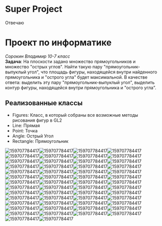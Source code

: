 # Super Project
Отвечаю

# Проект по информатике
*Сорокин Владимир 10-7 класс*\
 **Задача**:  На плоскости задано множество прямоугольников и множество "острых углов".
Найти такую пару "прямоугольник-выпуклый угол", что площадь фигуры,
находящейся внутри найденного прямоугольника и "острого угла" будет
максимальной.
В качестве ответа:
выделить эту пару "прямоугольник-выпуклый угол",
выделить контур фигуры, находящейся внутри прямоугольника и "острого угла".
## Реализованные классы
+ Figures: Класс, в который собраны все возможные методы рисования фигур в GL2
+ Line: Прямая
+ Point: Точка
+ Angle: Острый Угол
+ Rectangle: Прямоугольник

![159707784417](159707784417.jpg)![159707784417](159707784417.jpg)![159707784417](159707784417.jpg)![159707784417](159707784417.jpg)![159707784417](159707784417.jpg)![159707784417](159707784417.jpg)![159707784417](159707784417.jpg)![159707784417](159707784417.jpg)![159707784417](159707784417.jpg)![159707784417](159707784417.jpg)![159707784417](159707784417.jpg)![159707784417](159707784417.jpg)![159707784417](159707784417.jpg)![159707784417](159707784417.jpg)![159707784417](159707784417.jpg)![159707784417](159707784417.jpg)![159707784417](159707784417.jpg)![159707784417](159707784417.jpg)![159707784417](159707784417.jpg)![159707784417](159707784417.jpg)![159707784417](159707784417.jpg)![159707784417](159707784417.jpg)![159707784417](159707784417.jpg)![159707784417](159707784417.jpg)![159707784417](159707784417.jpg)![159707784417](159707784417.jpg)![159707784417](159707784417.jpg)![159707784417](159707784417.jpg)![159707784417](159707784417.jpg)![159707784417](159707784417.jpg)![159707784417](159707784417.jpg)![159707784417](159707784417.jpg)![159707784417](159707784417.jpg)![159707784417](159707784417.jpg)![159707784417](159707784417.jpg)![159707784417](159707784417.jpg)![159707784417](159707784417.jpg)![159707784417](159707784417.jpg)![159707784417](159707784417.jpg)![159707784417](159707784417.jpg)![159707784417](159707784417.jpg)![159707784417](159707784417.jpg)![159707784417](159707784417.jpg)![159707784417](159707784417.jpg)![159707784417](159707784417.jpg)![159707784417](159707784417.jpg)![159707784417](159707784417.jpg)![159707784417](159707784417.jpg)![159707784417](159707784417.jpg)![159707784417](159707784417.jpg)![159707784417](159707784417.jpg)![159707784417](159707784417.jpg)![159707784417](159707784417.jpg)![159707784417](159707784417.jpg)
